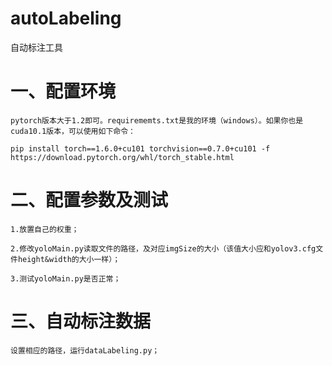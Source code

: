 # autoLabeling
自动标注工具

# 一、配置环境

	pytorch版本大于1.2即可。requirememts.txt是我的环境（windows）。如果你也是cuda10.1版本，可以使用如下命令：
	
	pip install torch==1.6.0+cu101 torchvision==0.7.0+cu101 -f https://download.pytorch.org/whl/torch_stable.html
	
# 二、配置参数及测试

	1.放置自己的权重；
	
	2.修改yoloMain.py读取文件的路径，及对应imgSize的大小（该值大小应和yolov3.cfg文件height&width的大小一样）；
	
	3.测试yoloMain.py是否正常；
	
# 三、自动标注数据

	设置相应的路径，运行dataLabeling.py；
